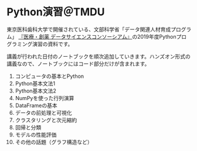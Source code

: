 # Python演習＠TMDU

東京医科歯科大学で開催されている、⽂部科学省「データ関連⼈材育成プログラム」 [『医療・創薬 データサイエンスコンソーシアム』](https://md-dsc.com/)の2019年度Pythonプログラミング演習の資料です。

講義が行われた日付のノートブックを順次追加していきます。ハンズオン形式の講義なので、ノートブックにはコード部分だけが含まれます。


1. コンピュータの基本とPython
1. Python基本文法1
1. Python基本文法2
1. NumPyを使った行列演算
1. DataFrameの基本
1. データの前処理と可視化
1. クラスタリングと次元縮約
1. 回帰と分類
1. モデルの性能評価
1. その他の話題（グラフ構造など）

